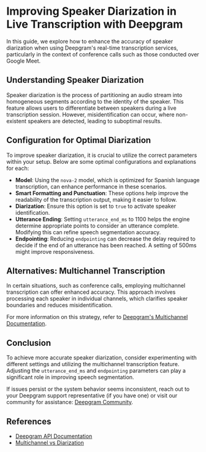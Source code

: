 # Improving Speaker Diarization in Live Transcription with Deepgram

In this guide, we explore how to enhance the accuracy of speaker diarization when using Deepgram's real-time transcription services, particularly in the context of conference calls such as those conducted over Google Meet. 

## Understanding Speaker Diarization

Speaker diarization is the process of partitioning an audio stream into homogeneous segments according to the identity of the speaker. This feature allows users to differentiate between speakers during a live transcription session. However, misidentification can occur, where non-existent speakers are detected, leading to suboptimal results.

## Configuration for Optimal Diarization

To improve speaker diarization, it is crucial to utilize the correct parameters within your setup. Below are some optimal configurations and explanations for each:

- **Model**: Using the `nova-2` model, which is optimized for Spanish language transcription, can enhance performance in these scenarios.
- **Smart Formatting and Punctuation**: These options help improve the readability of the transcription output, making it easier to follow.
- **Diarization**: Ensure this option is set to `true` to activate speaker identification.
- **Utterance Ending**: Setting `utterance_end_ms` to 1100 helps the engine determine appropriate points to consider an utterance complete. Modifying this can refine speech segmentation accuracy.
- **Endpointing**: Reducing `endpointing` can decrease the delay required to decide if the end of an utterance has been reached. A setting of 500ms might improve responsiveness.

## Alternatives: Multichannel Transcription

In certain situations, such as conference calls, employing multichannel transcription can offer enhanced accuracy. This approach involves processing each speaker in individual channels, which clarifies speaker boundaries and reduces misidentification.

For more information on this strategy, refer to [Deepgram's Multichannel Documentation](https://developers.deepgram.com/docs/multichannel-vs-diarization).

## Conclusion

To achieve more accurate speaker diarization, consider experimenting with different settings and utilizing the multichannel transcription feature. Adjusting the `utterance_end_ms` and `endpointing` parameters can play a significant role in improving speech segmentation.

If issues persist or the system behavior seems inconsistent, reach out to your Deepgram support representative (if you have one) or visit our community for assistance: [Deepgram Community](https://discord.gg/deepgram).

## References
- [Deepgram API Documentation](https://developers.deepgram.com/docs/)
- [Multichannel vs Diarization](https://developers.deepgram.com/docs/multichannel-vs-diarization)
